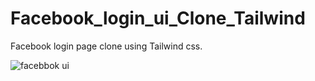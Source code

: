 # Facebook_login_ui_Clone_Tailwind
Facebook login page clone using Tailwind css.

![facebbok ui]("ui_screenshot.png")